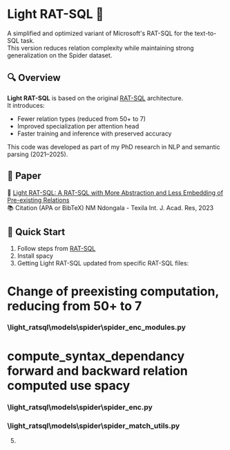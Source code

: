 # Light RAT-SQL 🧠

A simplified and optimized variant of Microsoft's RAT-SQL for the text-to-SQL task.  
This version reduces relation complexity while maintaining strong generalization on the Spider dataset.

## 🔍 Overview

**Light RAT-SQL** is based on the original [RAT-SQL](https://github.com/microsoft/rat-sql) architecture.  
It introduces:
- Fewer relation types (reduced from 50+ to 7)
- Improved specialization per attention head
- Faster training and inference with preserved accuracy

This code was developed as part of my PhD research in NLP and semantic parsing (2021–2025).

## 📖 Paper 

📝 [Light RAT-SQL: A RAT-SQL with More Abstraction and Less Embedding of Pre-existing Relations](https://www.texilajournal.com/adminlogin/download.php?category=article&file=Academic_Research_Vol10_Issue2_Article_1.pdf)  
📚 Citation (APA or BibTeX)
NM Ndongala - Texila Int. J. Acad. Res, 2023

## 🚀 Quick Start
1. Follow steps from [RAT-SQL](https://github.com/microsoft/rat-sql)
2. Install spacy  
3. Getting Light RAT-SQL updated from specific RAT-SQL files:
   
# Change of preexisting computation, reducing from 50+ to 7

### \light_ratsql\models\spider\spider_enc_modules.py 

# compute_syntax_dependancy forward and backward relation computed use spacy

### \light_ratsql\models\spider\spider_enc.py 
### \light_ratsql\models\spider\spider_match_utils.py 
5. 
